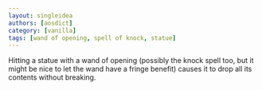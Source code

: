```yaml
---
layout: singleidea
authors: [aosdict]
category: [vanilla]
tags: [wand of opening, spell of knock, statue]
---
```

Hitting a statue with a wand of opening (possibly the knock spell too, but it might be nice to let the wand have a fringe benefit) causes it to drop all its contents without breaking.
